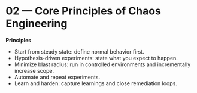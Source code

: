 # 02 — Core Principles of Chaos Engineering

**Principles**
- Start from steady state: define normal behavior first.
- Hypothesis-driven experiments: state what you expect to happen.
- Minimize blast radius: run in controlled environments and incrementally increase scope.
- Automate and repeat experiments.
- Learn and harden: capture learnings and close remediation loops.

